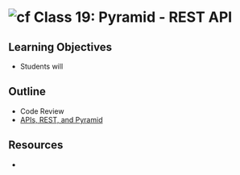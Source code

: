 # ![cf](http://i.imgur.com/7v5ASc8.png) Class 19: Pyramid - REST API

## Learning Objectives

- Students will

## Outline

- Code Review
- [APIs, REST, and Pyramid]

<!-- links -->
[APIs, REST, and Pyramid]: ./notes/.md

## Resources

- []()